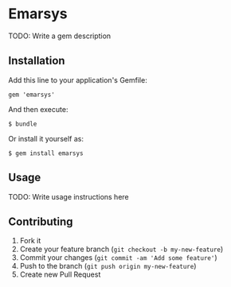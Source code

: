 # Emarsys

TODO: Write a gem description

## Installation

Add this line to your application's Gemfile:

    gem 'emarsys'

And then execute:

    $ bundle

Or install it yourself as:

    $ gem install emarsys

## Usage

TODO: Write usage instructions here

## Contributing

1. Fork it
2. Create your feature branch (`git checkout -b my-new-feature`)
3. Commit your changes (`git commit -am 'Add some feature'`)
4. Push to the branch (`git push origin my-new-feature`)
5. Create new Pull Request
